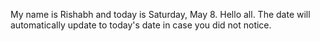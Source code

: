 My name is Rishabh and today is Saturday, May 8. Hello all. The date will automatically update to today's date in case you did not notice.
